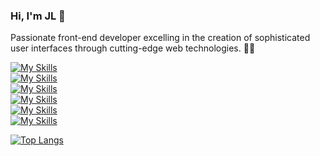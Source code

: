 ### Hi, I'm JL 👋
Passionate front-end developer excelling in the creation of sophisticated user interfaces through cutting-edge web technologies. 🚀✨

[![My Skills](https://skillicons.dev/icons?i=js,ts)](https://skillicons.dev)\
[![My Skills](https://skillicons.dev/icons?i=react,nextjs)](https://skillicons.dev)\
[![My Skills](https://skillicons.dev/icons?i=redux)](https://skillicons.dev)\
[![My Skills](https://skillicons.dev/icons?i=css,sass,tailwind)](https://skillicons.dev)\
[![My Skills](https://skillicons.dev/icons?i=graphql,postman,firebase)](https://skillicons.dev)\
[![My Skills](https://skillicons.dev/icons?i=vscode,figma)](https://skillicons.dev)


[![Top Langs](https://github-readme-stats.vercel.app/api/top-langs/?username=jaycongejay&layout=donut)](https://github.com/anuraghazra/github-readme-stats)
